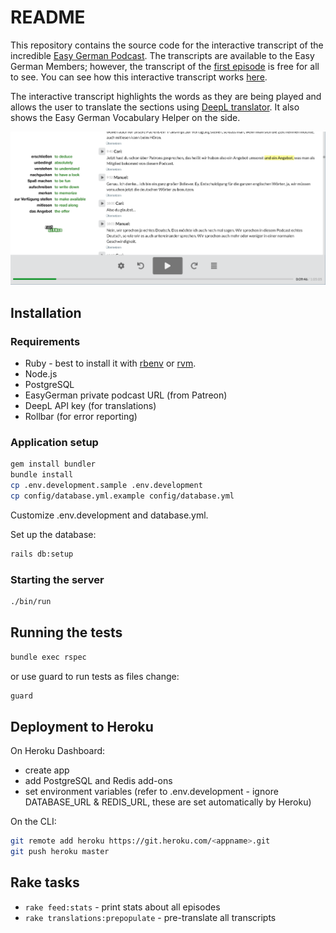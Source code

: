 # README

This repository contains the source code for the interactive transcript of the incredible [Easy German Podcast](https://www.easygerman.org/podcast). 
The transcripts are available to the Easy German Members; however, the transcript of the [first episode](https://www.easygerman.org/podcast/episodes/1) is free for all to see. You can see how this interactive transcript works [here](https://play.easygerman.fm/episodes/1).

The interactive transcript highlights the words as they are being played and allows the user to translate the sections using [DeepL translator](https://www.deepl.com/translator). It also shows the Easy German Vocabulary Helper on the side. 

![Interactive Transcript Screenshot Sample](./sample_screenshot.png)


## Installation

### Requirements

* Ruby - best to install it with [rbenv](https://github.com/rbenv/rbenv) or [rvm](https://rvm.io/).
* Node.js
* PostgreSQL
* EasyGerman private podcast URL (from Patreon)
* DeepL API key (for translations)
* Rollbar (for error reporting)

### Application setup

```sh
gem install bundler
bundle install
cp .env.development.sample .env.development
cp config/database.yml.example config/database.yml
```

Customize .env.development and database.yml.

Set up the database:

```sh
rails db:setup
```

### Starting the server

```sh
./bin/run
```

## Running the tests

```sh
bundle exec rspec
```

or use guard to run tests as files change:

```sh
guard
```

## Deployment to Heroku

On Heroku Dashboard:

* create app
* add PostgreSQL and Redis add-ons
* set environment variables (refer to .env.development - ignore DATABASE_URL & REDIS_URL, these are set automatically by Heroku)

On the CLI:

```sh
git remote add heroku https://git.heroku.com/<appname>.git
git push heroku master
```

## Rake tasks

- `rake feed:stats` - print stats about all episodes
- `rake translations:prepopulate` - pre-translate all transcripts
